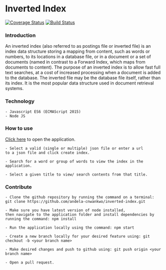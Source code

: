 # Inverted Index

[![Coverage Status](https://coveralls.io/repos/github/andela-cnwankwo/inverted-index/badge.svg?branch=develop)](https://coveralls.io/github/andela-cnwankwo/inverted-index?branch=develop)  [![Build Status](https://travis-ci.org/andela-cnwankwo/inverted-index.svg?branch=feature%2F132218509%2Fdisplay-json-items)](https://travis-ci.org/andela-cnwankwo/inverted-index)

### Introduction
An inverted index (also referred to as postings file or inverted file) is an index data structure storing a mapping from content, such as words or numbers, to its locations in a database file, or in a document or a set of documents (named in contrast to a Forward Index, which maps from documents to content). The purpose of an inverted index is to allow fast full text searches, at a cost of increased processing when a document is added to the database. The inverted file may be the database file itself, rather than its index. It is the most popular data structure used in document retrieval systems.

### Technology
    - Javascript ES6 (ECMAScript 2015)
    - Node JS

### How to use
 [Click here](https://inverted-index-app.herokuapp.com/) to open the application.

    - Select a valid (single or multiple) json file or enter a url 
    to a json file and click create index.

    - Search for a word or group of words to view the index in the application.

    - Select a given title to view/ search contents from that title.

### Contribute
    - Clone the github repository by running the command on a terminal: git clone https://github.com/andela-cnwankwo/inverted-index.git

    - Make sure you have latest version of node installed, 
    then navigate to the application folder and install dependencies by running the command: npm install

    - Run the application locally using the command: npm start

    - Create a new branch locally for your desired feature using: git checkout -b <your branch name>

    - Make desired changes and push to github using: git push origin <your branch name>

    - Open a pull request.